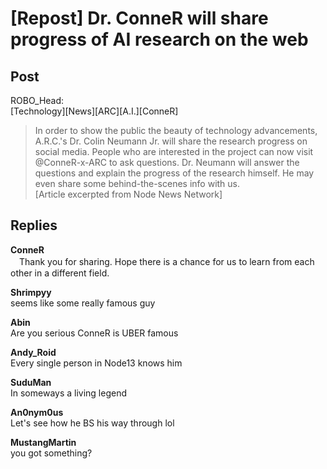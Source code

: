 # [Repost] Dr. ConneR will share progress of AI research on the web
## Post
ROBO_Head:<br>
[Technology][News][ARC][A.I.][ConneR]<br>
> In order to show the public the beauty of technology advancements, A.R.C.'s Dr. Colin Neumann Jr. will share the research progress on social media. People who are interested in the project can now visit @ConneR-x-ARC to ask questions. Dr. Neumann will answer the questions and explain the progress of the research himself. He may even share some behind-the-scenes info with us. <br>
[Article excerpted from Node News Network] 
## Replies
**ConneR**<br>
　Thank you for sharing. Hope there is a chance for us to learn from each other in a different field. 

**Shrimpyy**<br>
seems like some really famous guy

**Abin**<br>
Are you serious ConneR is UBER famous

**Andy_Roid**<br>
Every single person in Node13 knows him

**SuduMan**<br>
In someways a living legend

**An0nym0us**<br>
Let's see how he BS his way through lol

**MustangMartin**<br>
you got something?

